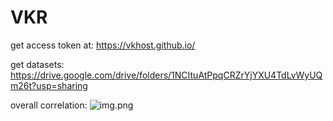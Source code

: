 # VKR

get access token at: https://vkhost.github.io/

get datasets: https://drive.google.com/drive/folders/1NCItuAtPpqCRZrYjYXU4TdLvWyUQm26t?usp=sharing

overall correlation:
![img.png](img.png)